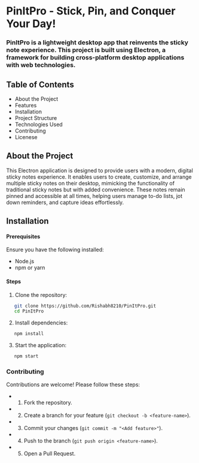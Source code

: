 # PinItPro - Stick, Pin, and Conquer Your Day!

### PinItPro is a lightweight desktop app that reinvents the sticky note experience. This project is built using Electron, a framework for building cross-platform desktop applications with web technologies.

## Table of Contents
 - About the Project
 - Features
 - Installation
 - Project Structure
 - Technologies Used
 - Contributing
 - Licenese 

## About the Project
This Electron application is designed to provide users with a modern, digital sticky notes experience. It enables users to create, customize, and arrange multiple sticky notes on their desktop, mimicking the functionality of traditional sticky notes but with added convenience. These notes remain pinned and accessible at all times, helping users manage to-do lists, jot down reminders, and capture ideas effortlessly.

## Installation
#### Prerequisites
Ensure you have the following installed:
 - Node.js 
 - npm or yarn
#### Steps
 1. Clone the repository:
 ```bash
    git clone https://github.com/Rishabh8210/PinItPro.git
    cd PinItPro
 ```
 2. Install dependencies:
 ```bash
    npm install
 ```
 3. Start the application:
 ```bash
    npm start
 ```

### Contributing
Contributions are welcome! Please follow these steps:
 - 1. Fork the repository.
 - 2. Create a branch for your feature (` git checkout -b <feature-name> `).
 - 3. Commit your changes (` git commit -m "<Add feature>" `).
 - 4. Push to the branch (` git push origin <feature-name> `).
 - 5. Open a Pull Request. 
